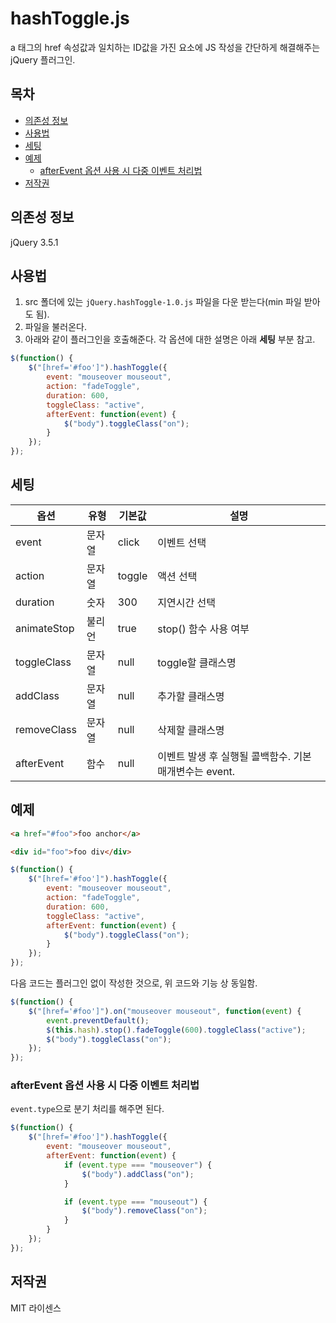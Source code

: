 <h1>hashToggle.js</h1>

a 태그의 href 속성값과 일치하는 ID값을 가진 요소에 JS 작성을 간단하게 해결해주는 jQuery 플러그인.

<h2>목차</h2>

- [의존성 정보](#%EC%9D%98%EC%A1%B4%EC%84%B1-%EC%A0%95%EB%B3%B4)
- [사용법](#%EC%82%AC%EC%9A%A9%EB%B2%95)
- [세팅](#%EC%84%B8%ED%8C%85)
- [예제](#%EC%98%88%EC%A0%9C)
    - [afterEvent 옵션 사용 시 다중 이벤트 처리법](#afterevent-%EC%98%B5%EC%85%98-%EC%82%AC%EC%9A%A9-%EC%8B%9C-%EB%8B%A4%EC%A4%91-%EC%9D%B4%EB%B2%A4%ED%8A%B8-%EC%B2%98%EB%A6%AC%EB%B2%95)
- [저작권](#%EC%A0%80%EC%9E%91%EA%B6%8C)

## 의존성 정보

jQuery 3.5.1

## 사용법

1. src 폴더에 있는 ```jQuery.hashToggle-1.0.js``` 파일을 다운 받는다(min 파일 받아도 됨).
2. 파일을 불러온다.
3. 아래와 같이 플러그인을 호출해준다. 각 옵션에 대한 설명은 아래 **세팅** 부분 참고.

```javascript
$(function() {
    $("[href='#foo']").hashToggle({
        event: "mouseover mouseout",
        action: "fadeToggle",
        duration: 600,
        toggleClass: "active",
        afterEvent: function(event) {
            $("body").toggleClass("on");
        }
    });
});
```

## 세팅

|옵션|유형|기본값|설명|
|------|---|---|---|
|event|문자열|click|이벤트 선택|
|action|문자열|toggle|액션 선택|
|duration|숫자|300|지연시간 선택|
|animateStop|불리언|true|stop() 함수 사용 여부|
|toggleClass|문자열|null|toggle할 클래스명|
|addClass|문자열|null|추가할 클래스명|
|removeClass|문자열|null|삭제할 클래스명|
|afterEvent|함수|null|이벤트 발생 후 실행될 콜백함수. 기본 매개변수는 event.|

## 예제

```html
<a href="#foo">foo anchor</a>

<div id="foo">foo div</div>
```

```javascript
$(function() {
    $("[href='#foo']").hashToggle({
        event: "mouseover mouseout",
        action: "fadeToggle",
        duration: 600,
        toggleClass: "active",
        afterEvent: function(event) {
            $("body").toggleClass("on");
        }
    });
});
```

다음 코드는 플러그인 없이 작성한 것으로, 위 코드와 기능 상 동일함.

```javascript
$(function() {
    $("[href='#foo']").on("mouseover mouseout", function(event) {
        event.preventDefault();
        $(this.hash).stop().fadeToggle(600).toggleClass("active");
        $("body").toggleClass("on");
    });
});
```

### afterEvent 옵션 사용 시 다중 이벤트 처리법

```event.type```으로 분기 처리를 해주면 된다.

```javascript
$(function() {
    $("[href='#foo']").hashToggle({
        event: "mouseover mouseout",
        afterEvent: function(event) {
            if (event.type === "mouseover") {
                $("body").addClass("on");
            }

            if (event.type === "mouseout") {
                $("body").removeClass("on");
            }
        }
    });
});
```

## 저작권

MIT 라이센스